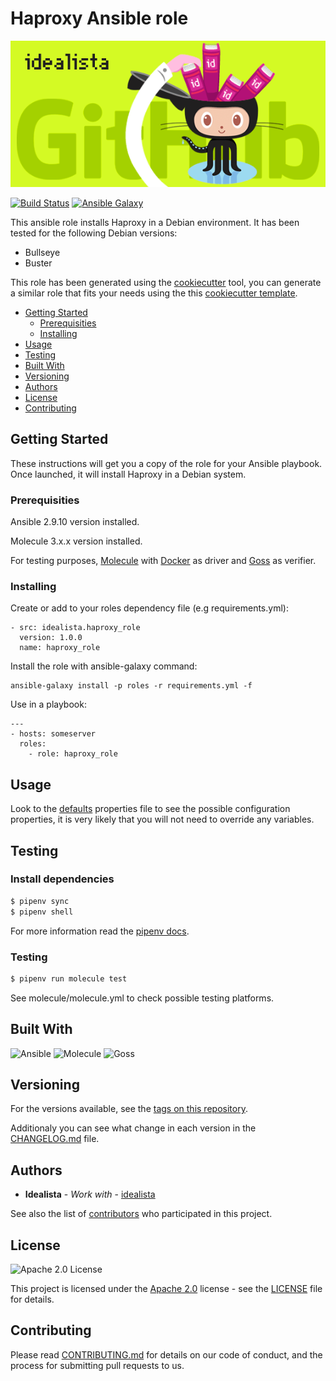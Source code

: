 # Haproxy Ansible role
![Logo](logo.gif)

[![Build Status](https://app.travis-ci.com/idealista/haproxy_role.svg)](https://app.travis-ci.com/github/idealista/haproxy_role)
[![Ansible Galaxy](https://img.shields.io/badge/galaxy-idealista.haproxy_role-B62682.svg)](https://galaxy.ansible.com/idealista/haproxy_role)



This ansible role installs Haproxy in a Debian environment. It has been tested for the following Debian versions:
* Bullseye
* Buster

This role has been generated using the [cookiecutter](https://github.com/cookiecutter/cookiecutter) tool, you can generate a similar role that fits your needs using the this [cookiecutter template](https://github.com/idealista/cookiecutter-ansible-role).

- [Getting Started](#getting-started)
	- [Prerequisities](#prerequisities)
	- [Installing](#installing)
- [Usage](#usage)
- [Testing](#testing)
- [Built With](#built-with)
- [Versioning](#versioning)
- [Authors](#authors)
- [License](#license)
- [Contributing](#contributing)

## Getting Started
These instructions will get you a copy of the role for your Ansible playbook. Once launched, it will install Haproxy in a Debian system.

### Prerequisities

Ansible 2.9.10 version installed.

Molecule 3.x.x version installed.

For testing purposes, [Molecule](https://molecule.readthedocs.io/) with [Docker](https://www.docker.com/) as driver and [Goss](https://github.com/aelsabbahy/goss) as verifier.

### Installing

Create or add to your roles dependency file (e.g requirements.yml):

```
- src: idealista.haproxy_role
  version: 1.0.0
  name: haproxy_role
```

Install the role with ansible-galaxy command:

```
ansible-galaxy install -p roles -r requirements.yml -f
```

Use in a playbook:

```
---
- hosts: someserver
  roles:
    - role: haproxy_role
```

## Usage

Look to the [defaults](defaults/main.yml) properties file to see the possible configuration properties, it is very likely that you will not need to override any variables.


## Testing

### Install dependencies

```sh
$ pipenv sync
$ pipenv shell
```

For more information read the [pipenv docs](ipenv-fork.readthedocs.io/en/latest/).

### Testing

```sh
$ pipenv run molecule test
```

See molecule/molecule.yml to check possible testing platforms.

## Built With

![Ansible](https://img.shields.io/badge/ansible-5.2.0-green.svg)
![Molecule](https://img.shields.io/badge/molecule-3.5.2-green.svg)
![Goss](https://img.shields.io/badge/goss-0.3.16-green.svg)

## Versioning

For the versions available, see the [tags on this repository](https://github.com/idealista/haproxy_role/tags).

Additionaly you can see what change in each version in the [CHANGELOG.md](CHANGELOG.md) file.

## Authors

* **Idealista** - *Work with* - [idealista](https://github.com/idealista)

See also the list of [contributors](https://github.com/idealista/haproxy_role/contributors) who participated in this project.

## License

![Apache 2.0 License](https://img.shields.io/hexpm/l/plug.svg)

This project is licensed under the [Apache 2.0](https://www.apache.org/licenses/LICENSE-2.0) license - see the [LICENSE](LICENSE) file for details.

## Contributing

Please read [CONTRIBUTING.md](.github/CONTRIBUTING.md) for details on our code of conduct, and the process for submitting pull requests to us.
